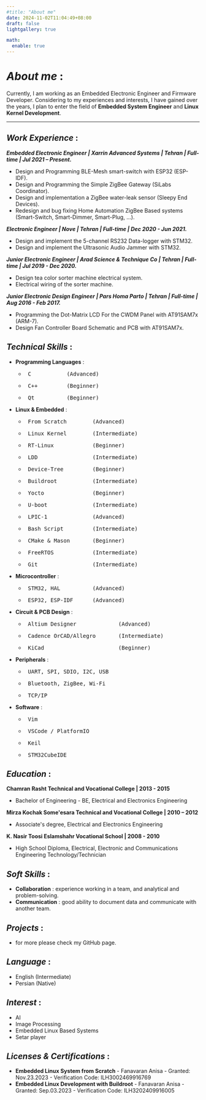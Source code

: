 ```yaml
---
#title: "About me"
date: 2024-11-02T11:04:49+08:00
draft: false
lightgallery: true

math:
  enable: true
---
```


# *About me* :

Currently, I am working as an Embedded Electronic Engineer and Firmware Developer. 
Considering to my experiences and interests, I have gained over the years, I plan to enter the field of **Embedded System Engineer** and **Linux Kernel Development**.

---

## *Work Experience* :

***Embedded Electronic Engineer | Xarrin Advanced Systems | Tehran | Full-time | Jul 2021 – Present.***
- Design and Programming BLE-Mesh smart-switch with ESP32 (ESP-IDF).
- Design and Programming the Simple ZigBee Gateway (SiLabs Coordinator).
- Design and implementation a ZigBee water-leak sensor (Sleepy End Devices).
- Redesign and bug fixing Home Automation ZigBee Based systems (Smart-Switch, Smart-Dimmer, Smart-Plug, …).

***Electronic Engineer | Nove | Tehran | Full-time | Dec 2020 - Jun 2021.***
- Design and implement the 5-channel RS232 Data-logger with STM32.
- Design and implement the Ultrasonic Audio Jammer with STM32.

***Junior Electronic Engineer | Arad Science & Technique Co | Tehran | Full-time | Jul 2019 - Dec 2020.***
- Design tea color sorter machine electrical system.
- Electrical wiring of the sorter machine.

***Junior Electronic Design Engineer | Pars Homa Parto | Tehran | Full-time | Aug 2016 - Feb 2017.***
- Programming the Dot-Matrix LCD For the CWDM Panel with AT91SAM7x (ARM-7).
- Design Fan Controller Board Schematic and PCB with AT91SAM7x.

## *Technical Skills* :

- **Programming Languages** :
    - <pre> C           (Advanced) </pre>
    - <pre> C++         (Beginner) </pre>
    - <pre> Qt          (Beginner) </pre>
- **Linux & Embedded** :
    - <pre> From Scratch        (Advanced) </pre>
    - <pre> Linux Kernel        (Intermediate) </pre>
    - <pre> RT-Linux            (Beginner) </pre>
    - <pre> LDD                 (Intermediate) </pre>
    - <pre> Device-Tree         (Beginner) </pre>
    - <pre> Buildroot           (Intermediate) </pre>
    - <pre> Yocto               (Beginner) </pre>
    - <pre> U-boot              (Intermediate) </pre>
    - <pre> LPIC-1              (Advanced) </pre>
    - <pre> Bash Script         (Intermediate) </pre>
    - <pre> CMake & Mason       (Beginner) </pre>
    - <pre> FreeRTOS            (Intermediate) </pre>
    - <pre> Git                 (Intermediate) </pre>
- **Microcontroller** :
    - <pre> STM32, HAL          (Advanced) </pre>
    - <pre> ESP32, ESP-IDF      (Advanced) </pre>
- **Circuit & PCB Design** :
    - <pre> Altium Designer             (Advanced) </pre>
    - <pre> Cadence OrCAD/Allegro       (Intermediate) </pre>
    - <pre> KiCad                       (Beginner) </pre>
- **Peripherals** :
    - <pre> UART, SPI, SDIO, I2C, USB </pre>
    - <pre> Bluetooth, ZigBee, Wi-Fi </pre>
    - <pre> TCP/IP </pre>
- **Software** :
    - <pre> Vim </pre>
    - <pre> VSCode / PlatformIO </pre>
    - <pre> Keil </pre>
    - <pre> STM32CubeIDE </pre>


## *Education* :

**Chamran Rasht Technical and Vocational College | 2013 - 2015**
- Bachelor of Engineering - BE, Electrical and Electronics Engineering

**Mirza Kochak Some'esara Technical and Vocational College | 2010 – 2012**
- Associate's degree, Electrical and Electronics Engineering

**K. Nasir Toosi Eslamshahr Vocational School | 2008 - 2010**
- High School Diploma, Electrical, Electronic and Communications Engineering Technology/Technician

## *Soft Skills* :

- **Collaboration** : experience working in a team, and analytical and problem-solving.
- **Communication** : good ability to document data and communicate with another team.

## *Projects* :

- for more please check my GitHub page.

## *Language* :

- English (Intermediate)
- Persian (Native)

## *Interest* :

- AI
- Image Processing
- Embedded Linux Based Systems
- Setar player

## *Licenses & Certifications* :

- **Embedded Linux System from Scratch** - Fanavaran Anisa - Granted: Nov.23.2023 - Verification Code: ILH3002469916769
- **Embedded Linux Development with Buildroot** - Fanavaran Anisa - Granted: Sep.03.2023 - Verification Code: ILH3202409916005






